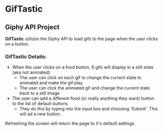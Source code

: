 # GifTastic

## Giphy API Project

**GifTastic** utilizes the Giphy API to load gifs to the page when the user clicks on a button. 

### GifTastic Details:
* When the user clicks on a food button, 9 gifs will display in a still state (aka not animated)
  * The user can click on each gif to change the current state to animated and make the gif play
  * The user can click the animated gif and change the current state back to a still image
* The user can add a different food (or really anything they want) button to the list of default buttons
  * They do this by typing into the input box and choosing 'Submit'. This will ad a new button.
  
Refreshing the screen will return the page to it's default settings. 
